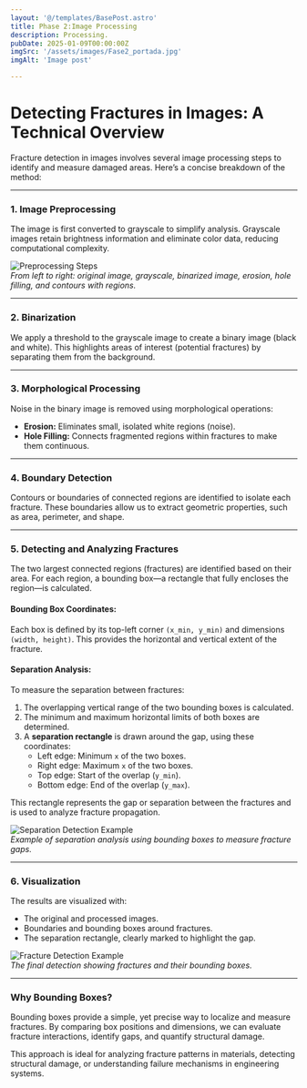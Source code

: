 ```yaml
---
layout: '@/templates/BasePost.astro'
title: Phase 2:Image Processing
description: Processing.
pubDate: 2025-01-09T00:00:00Z
imgSrc: '/assets/images/Fase2_portada.jpg'
imgAlt: 'Image post'

---
```


# Detecting Fractures in Images: A Technical Overview  

Fracture detection in images involves several image processing steps to identify and measure damaged areas. Here’s a concise breakdown of the method:

---

### **1. Image Preprocessing**
The image is first converted to grayscale to simplify analysis. Grayscale images retain brightness information and eliminate color data, reducing computational complexity.  

![Preprocessing Steps](/assets/images/Fases_hasta_antes_deteccion.jpg)  
*From left to right: original image, grayscale, binarized image, erosion, hole filling, and contours with regions.*

---

### **2. Binarization**
We apply a threshold to the grayscale image to create a binary image (black and white). This highlights areas of interest (potential fractures) by separating them from the background.

---

### **3. Morphological Processing**
Noise in the binary image is removed using morphological operations:
- **Erosion:** Eliminates small, isolated white regions (noise).
- **Hole Filling:** Connects fragmented regions within fractures to make them continuous.

---

### **4. Boundary Detection**
Contours or boundaries of connected regions are identified to isolate each fracture. These boundaries allow us to extract geometric properties, such as area, perimeter, and shape.  

---

### **5. Detecting and Analyzing Fractures**
The two largest connected regions (fractures) are identified based on their area. For each region, a bounding box—a rectangle that fully encloses the region—is calculated.

#### **Bounding Box Coordinates:**  
Each box is defined by its top-left corner `(x_min, y_min)` and dimensions `(width, height)`. This provides the horizontal and vertical extent of the fracture.

#### **Separation Analysis:**  
To measure the separation between fractures:
1. The overlapping vertical range of the two bounding boxes is calculated.
2. The minimum and maximum horizontal limits of both boxes are determined.
3. A **separation rectangle** is drawn around the gap, using these coordinates:
   - Left edge: Minimum `x` of the two boxes.
   - Right edge: Maximum `x` of the two boxes.
   - Top edge: Start of the overlap (`y_min`).
   - Bottom edge: End of the overlap (`y_max`).

This rectangle represents the gap or separation between the fractures and is used to analyze fracture propagation.

![Separation Detection Example](/assets/images/Sepracion_detectada_entrecolumnas.jpg)  
*Example of separation analysis using bounding boxes to measure fracture gaps.*

---

### **6. Visualization**
The results are visualized with:
- The original and processed images.
- Boundaries and bounding boxes around fractures.
- The separation rectangle, clearly marked to highlight the gap.

![Fracture Detection Example](/assets/images/Bone_fracture_detection.jpg)  
*The final detection showing fractures and their bounding boxes.*

---

### **Why Bounding Boxes?**
Bounding boxes provide a simple, yet precise way to localize and measure fractures. By comparing box positions and dimensions, we can evaluate fracture interactions, identify gaps, and quantify structural damage.

This approach is ideal for analyzing fracture patterns in materials, detecting structural damage, or understanding failure mechanisms in engineering systems.
